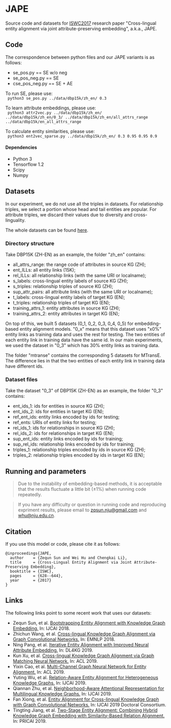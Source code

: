 # JAPE
Source code and datasets for [ISWC2017](https://iswc2017.semanticweb.org/) research paper "Cross-lingual entity alignment via joint attribute-preserving embedding", a.k.a., JAPE.

## Code
The correspondence between python files and our JAPE variants is as follows:
* se_pos.py == SE w/o neg   
* se_pos_neg.py == SE   
* cse_pos_neg.py == SE + AE  

To run SE, please use:   
<code> python3 se_pos.py ../data/dbp15k/zh_en/ 0.3 </code>

To learn attribute embeddings, please use:   
<code> python3 attr2vec.py ../data/dbp15k/zh_en/ ../data/dbp15k/zh_en/0_3/ ../data/dbp15k/zh_en/all_attrs_range ../data/dbp15k/en_all_attrs_range  </code>

To calculate entity similarities, please use:   
<code> python3 ent2vec_sparse.py ../data/dbp15k/zh_en/ 0.3 0.95 0.95 0.9 </code>

#### Dependencies
* Python 3
* Tensorflow 1.2 
* Scipy
* Numpy

## Datasets
In our experiment, we do not use all the triples in datasets. For relationship triples, we select a portion whose head and tail entities are popular. For attribute triples, we discard their values due to diversity and cross-linguality.

The whole datasets can be found [here](http://ws.nju.edu.cn/jape/). 

### Directory structure
Take DBP15K (ZH-EN) as an example, the folder "zh_en" contains:
* all_attrs_range: the range code of attributes in source KG (ZH);
* ent_ILLs: all entity links (15K);
* rel_ILLs: all relationship links (with the same URI or localname);
* s_labels: cross-lingual entity labels of source KG (ZH);
* s_triples: relationship triples of source KG (ZH);
* sup_attr_pairs: all attribute links (with the same URI or localname);
* t_labels: cross-lingual entity labels of target KG (EN);
* t_triples: relationship triples of target KG (EN);
* training_attrs_1: entity attributes in source KG (ZH);
* training_attrs_2: entity attributes in target KG (EN);

On top of this, we built 5 datasets (0_1, 0_2, 0_3, 0_4, 0_5) for embedding-based entity alignment models. "0_x" means that this dataset uses "x0%" entity links as training data and uses the rest for testing. The two entities of each entity link in training data have the same id. In our main experiments, we used the dataset in "0_3" which has 30% entity links as training data.

The folder "mtranse" contains the corresponding 5 datasets for MTransE. The difference lies in that the two entities of each entity link in training data have different ids.

### Dataset files
Take the dataset "0_3" of DBP15K (ZH-EN) as an example, the folder "0_3" contains:
* ent_ids_1: ids for entities in source KG (ZH);
* ent_ids_2: ids for entities in target KG (EN);
* ref_ent_ids: entity links encoded by ids for testing;
* ref_ents: URIs of entity links for testing;
* rel_ids_1: ids for relationships in source KG (ZH);
* rel_ids_2: ids for relationships in target KG (EN);
* sup_ent_ids: entity links encoded by ids for training;
* sup_rel_ids: relationship links encoded by ids for training;
* triples_1: relationship triples encoded by ids in source KG (ZH);
* triples_2: relationship triples encoded by ids in target KG (EN);

## Running and parameters
> Due to the instability of embedding-based methods, it is acceptable that the results fluctuate a little bit (±1%) when running code repeatedly.

> If you have any difficulty or question in running code and reproducing expriment results, please email to zqsun.nju@gmail.com and whu@nju.edu.cn.

## Citation
If you use this model or code, please cite it as follows:      
```
@inproceedings{JAPE,
  author    = {Zequn Sun and Wei Hu and Chengkai Li},
  title     = {Cross-Lingual Entity Alignment via Joint Attribute-Preserving Embedding},
  booktitle = {ISWC},
  pages     = {628--644},
  year      = {2017}
}
```

## Links
The following links point to some recent work that uses our datasets:
 
* Zequn Sun, et al. [Bootstrapping Entity Alignment with Knowledge Graph Embedding.](https://www.ijcai.org/proceedings/2018/0611.pdf) In: IJCAI 2018.  
* Zhichun Wang, et al. [Cross-lingual Knowledge Graph Alignment via Graph Convolutional Networks.](http://aclweb.org/anthology/D18-1032) In: EMNLP 2018.   
* Ning Pang, et al. [Iterative Entity Alignment with Improved Neural Attribute Embedding.](http://ceur-ws.org/Vol-2377/paper_5.pdf) In: DL4KG 2019. 
* Kun Xu, et al. [Cross-lingual Knowledge Graph Alignment via Graph Matching Neural Network.](https://www.aclweb.org/anthology/P19-1304) In: ACL 2019.  
* Yixin Cao, et al. [Multi-Channel Graph Neural Network for Entity Alignment.](https://www.aclweb.org/anthology/P19-1140) In: ACL 2019.  
* Yuting Wu, et al. [Relation-Aware Entity Alignment for Heterogeneous Knowledge Graphs.](https://www.ijcai.org/proceedings/2019/0733.pdf) In: IJCAI 2019.   
* Qiannan Zhu, et al. [Neighborhood-Aware Attentional Representation for Multilingual Knowledge Graphs.](https://www.ijcai.org/proceedings/2019/0269.pdf) In: IJCAI 2019.  
* Fan Xiong, et al. [Entity Alignment for Cross-lingual Knowledge Graph
with Graph Convolutional Networks.](https://www.ijcai.org/proceedings/2019/0929.pdf) In: IJCAI 2019 Doctoral Consortium.
* Tingting Jiang, et al. [Two-Stage Entity Alignment: Combining Hybrid Knowledge Graph Embedding with Similarity-Based Relation Alignment.](https://link.springer.com/chapter/10.1007/978-3-030-29908-8_13) In: PRICAI 2019.  

